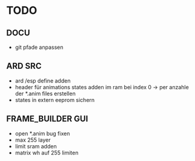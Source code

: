 # TODO

## DOCU
* git pfade anpassen


## ARD SRC
* ard /esp define adden
* header für animations states adden im ram bei index 0 -> per anzahle der *.anim files erstellen
* states in extern eeprom sichern

## FRAME_BUILDER GUI
* open *.anim bug fixen
* max 255 layer
* limit sram adden
* matrix wh auf 255 limiten
